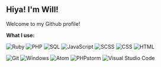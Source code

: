## Hiya! I'm Will! 

Welcome to my Github profile!
<!--![Profile views](https://komarev.com/ghpvc/?username=smokeycode&label=Profile%20views&color=0e75b6&style=flat)

![Profile Stats](https://github-readme-stats.vercel.app/api/top-langs/?username=smokeycode&layout=compact)

![Profile stats](https://github-readme-stats.vercel.app/api?username=smokeycode&show_icons=true&theme=default&locale=en)-->
**What I use:**

![Ruby](https://img.shields.io/badge/Ruby-B61010?style=for-the-badge&logo=ruby&logoColor=white)
![PHP](https://img.shields.io/badge/php-%23777BB4.svg?style=for-the-badge&logo=php&logoColor=white)
![SQL](https://img.shields.io/badge/mysql-464BE1.svg?style=for-the-badge&logo=mysql&logoColor=white)
![JavaScript](https://img.shields.io/badge/JavaScript-D0CC5C.svg?style=for-the-badge&logo=javascript&logoColor=white)
![SCSS](https://img.shields.io/badge/sass-D05CCE.svg?style=for-the-badge&logo=sass&logoColor=white)
![CSS](https://img.shields.io/badge/css3-5CBAD0.svg?style=for-the-badge&logo=css3&logoColor=white)
![HTML](https://img.shields.io/badge/html5-F6B053.svg?style=for-the-badge&logo=html5&logoColor=white)

![Git](https://img.shields.io/badge/git-%23F05033.svg?style=for-the-badge&logo=git&logoColor=white)
![Windows](https://img.shields.io/badge/Windows-0078D6?style=for-the-badge&logo=windows&logoColor=white)
![Atom](https://img.shields.io/badge/Atom-79D08E?style=for-the-badge&logo=atom&logoColor=white)
![PHPstorm](https://img.shields.io/badge/PhpStorm-B517E3?style=for-the-badge&logo=PhpStorm&logoColor=white)
![Visual Studio Code](https://img.shields.io/badge/VisualStudioCode-0078d7.svg?style=for-the-badge&logo=visual-studio-code&logoColor=white)
